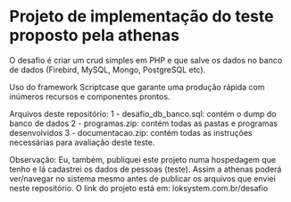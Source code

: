 # Projeto de implementação do teste proposto pela athenas
O desafio é criar um crud simples em PHP e que salve os dados no banco de dados (Firebird, MySQL, Mongo, PostgreSQL etc).

Uso do framework Scriptcase que garante uma produção rápida com inúmeros recursos e componentes prontos. 

Arquivos deste repositório:
1 - desafio_db_banco.sql: contém o dump do banco de dados
2 - programas.zip: contém todas as pastas e programas desenvolvidos
3 - documentacao.zip: contém todas as instruções necessárias para avaliação deste teste.

Observação: Eu, também, publiquei este projeto numa hospedagem que tenho e lá cadastrei os dados de pessoas (teste). Assim a athenas poderá ver/navegar no sistema mesmo antes de publicar os arquivos que enviei neste repositório.
O link do projeto está em: loksystem.com.br/desafio
